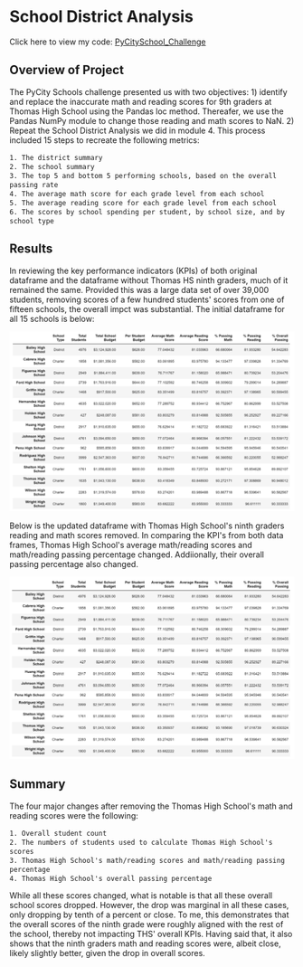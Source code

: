 # School District Analysis
Click here to view my code: [PyCitySchool_Challenge](https://github.com/jzaragoza21/School_District_Analysis/blob/main/PyCitySchools_Challenge.ipynb)

## Overview of Project

The PyCity Schools challenge presented us with two objectives: 1) identify and replace the inaccurate math and reading scores for 9th graders at Thomas High School using the Pandas loc method. Thereafer, we use the Pandas NumPy module to change those reading and math scores to NaN. 2) Repeat the School District Analysis we did in module 4. This process included 15 steps to recreate the following metrics:

    1. The district summary
    2. The school summary
    3. The top 5 and bottom 5 performing schools, based on the overall passing rate
    4. The average math score for each grade level from each school
    5. The average reading score for each grade level from each school
    6. The scores by school spending per student, by school size, and by school type
    
## Results

In reviewing the key performance indicators (KPIs) of both original dataframe and the dataframe without Thomas HS ninth graders, much of it remained the same. Provided this was a large data set of over 39,000 students, removing scores of a few hundred students' scores from one of fifteen schools, the overall impct was substantial. The initial dataframe for all 15 schools is below:


![Original Dataframe](https://github.com/jzaragoza21/School_District_Analysis/blob/main/Resources/School_District_Analysis_Original_Dataframe.png)



Below is the updated dataframe with Thomas High School's ninth graders reading and math scores removed. In comparing the KPI's from both data frames, Thomas High School's average math/reading scores and math/reading passing percentage changed. Addiionally, their overall passing percentage also changed. 


![Updated Challenge Dataframe](https://github.com/jzaragoza21/School_District_Analysis/blob/main/Resources/School_District_Analysis_Challenge_Dataframe.png)


## Summary

The four major changes after removing the Thomas High School's math and reading scores were the following: 

    1. Overall student count
    2. The numbers of students used to calculate Thomas High School's scores
    3. Thomas High School's math/reading scores and math/reading passing percentage
    4. Thomas High School's overall passing percentage

While all these scores changed, what is notable is that all these overall school scores dropped. However, the drop was marginal in all these cases, only dropping by tenth of a percent or close. To me, this demonstrates that the overall scores of the ninth grade were roughly aligned with the rest of the school, thereby not impacting THS' overall KPIs. Having said that, it also shows that the ninth graders math and reading scores were, albeit close, likely slightly better, given the drop in overall scores.


